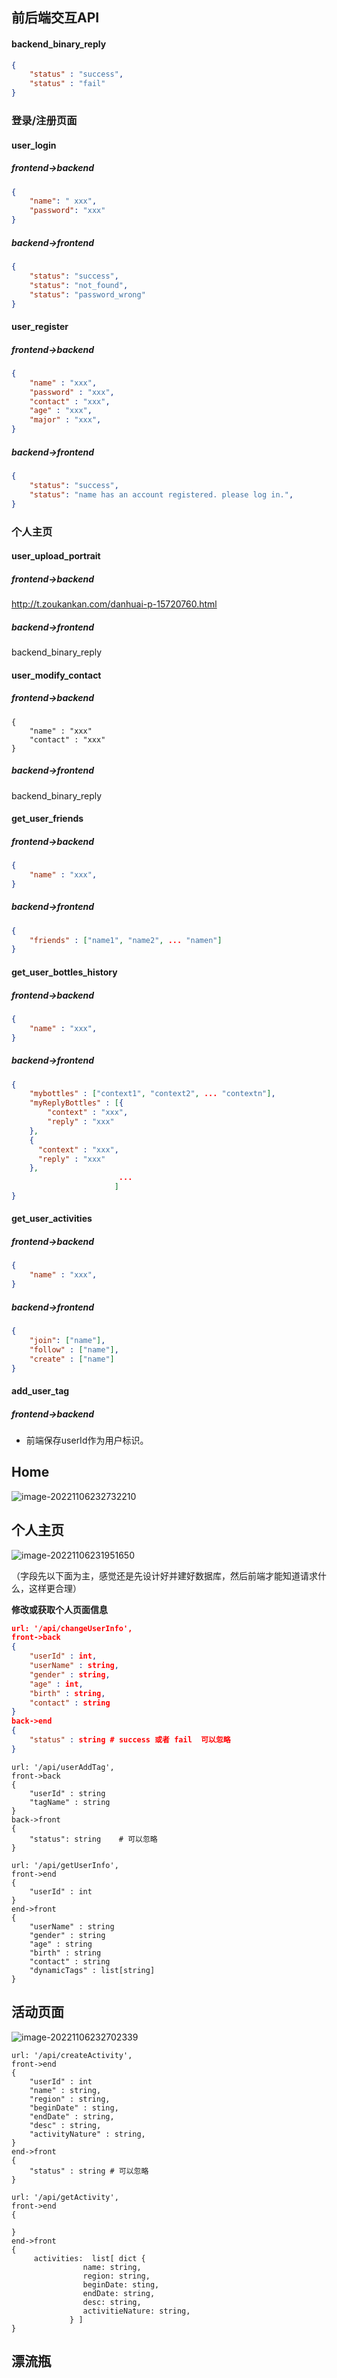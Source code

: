 ## 前后端交互API

#### backend_binary_reply

```json
{
	"status" : "success",
	"status" : "fail"
}
```

### 登录/注册页面

#### user_login

##### frontend->backend

```json
{
    "name": " xxx",
    "password": "xxx"
}
```

##### backend->frontend

```json
{
	"status": "success",
	"status": "not_found",
	"status": "password_wrong"
}
```

#### user_register

##### frontend->backend

```json
{
	"name" : "xxx",
	"password" : "xxx",
	"contact" : "xxx",
    "age" : "xxx",
    "major" : "xxx",
}
```

##### backend->frontend

```json
{
	"status": "success",
	"status": "name has an account registered. please log in.",
}
```

#### 



### 个人主页

#### user_upload_portrait

##### frontend->backend

http://t.zoukankan.com/danhuai-p-15720760.html

##### backend->frontend

backend_binary_reply

#### user_modify_contact

##### frontend->backend

```jaon
{
	"name" : "xxx"
	"contact" : "xxx"
}
```

##### backend->frontend

backend_binary_reply



#### get_user_friends

##### frontend->backend

```json
{
	"name" : "xxx",
}
```

##### backend->frontend

```json
{
	"friends" : ["name1", "name2", ... "namen"]
}
```



#### get_user_bottles_history

##### frontend->backend

```json
{
	"name" : "xxx",
}
```

##### backend->frontend

```json
{
	"mybottles" : ["context1", "context2", ... "contextn"],
    "myReplyBottles" : [{
        "context" : "xxx",
        "reply" : "xxx"
    },
    {
      "context" : "xxx",
      "reply" : "xxx"                 
    },        
                        ...
                       ]
}
```



#### get_user_activities

##### frontend->backend

```json
{
	"name" : "xxx",
}
```

##### backend->frontend

```json
{
	"join": ["name"],
	"follow" : ["name"],
	"create" : ["name"]
}
```



#### add_user_tag

##### frontend->backend



- 前端保存userId作为用户标识。

## Home

![image-20221106232732210](assets/image-20221106232732210.png)

## 个人主页

![image-20221106231951650](assets/image-20221106231951650.png)

（字段先以下面为主，感觉还是先设计好并建好数据库，然后前端才能知道请求什么，这样更合理）

**修改或获取个人页面信息**

```json
url: '/api/changeUserInfo',
front->back
{
    "userId" : int,
	"userName" : string,
	"gender" : string,
	"age" : int,
	"birth" : string,
    "contact" : string
}
back->end
{
    "status" : string # success 或者 fail  可以忽略
}
```



```
url: '/api/userAddTag',
front->back
{
	"userId" : string
	"tagName" : string
}
back->front
{
	"status": string	# 可以忽略
}
```

```
url: '/api/getUserInfo',
front->end
{
	"userId" : int
}
end->front
{	
	"userName" : string
	"gender" : string
	"age" : string
	"birth" : string
	"contact" : string
	"dynamicTags" : list[string]
}
```

## 活动页面

![image-20221106232702339](assets/image-20221106232702339.png)

```
url: '/api/createActivity',
front->end
{
	"userId" : int
	"name" : string,
    "region" : string,
    "beginDate" : sting,
    "endDate" : string,
    "desc" : string,
    "activityNature" : string,
}
end->front
{
	"status" : string # 可以忽略
}
```

```
url: '/api/getActivity',
front->end
{
	
}
end->front
{
     activities:  list[ dict {
                name: string,
                region: string,
                beginDate: sting,
                endDate: string,
                desc: string,
                activitieNature: string,
       		 } ]
}
```

## 漂流瓶
